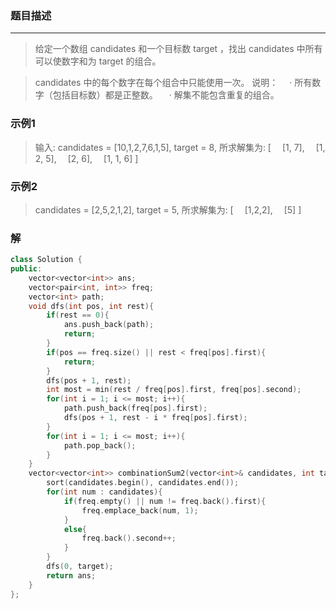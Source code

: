 ### 题目描述
***

> 给定一个数组 candidates 和一个目标数 target ，找出 candidates 中所有可以使数字和为 target 的组合。

> candidates 中的每个数字在每个组合中只能使用一次。
> 说明：
> &emsp;· 所有数字（包括目标数）都是正整数。
> &emsp;· 解集不能包含重复的组合。

### 示例1
> 输入: candidates = [10,1,2,7,6,1,5], target = 8,
所求解集为:
[
&emsp;[1, 7],
&emsp;[1, 2, 5],
&emsp;[2, 6],
&emsp;[1, 1, 6]
]

### 示例2
> candidates = [2,5,2,1,2], target = 5,
所求解集为:
[
&emsp;[1,2,2],
&emsp;[5]
]

### 解
```C++
class Solution {
public:
    vector<vector<int>> ans;
    vector<pair<int, int>> freq;
    vector<int> path;
    void dfs(int pos, int rest){
        if(rest == 0){
            ans.push_back(path);
            return;
        }
        if(pos == freq.size() || rest < freq[pos].first){
            return;
        }
        dfs(pos + 1, rest);
        int most = min(rest / freq[pos].first, freq[pos].second);
        for(int i = 1; i <= most; i++){
            path.push_back(freq[pos].first);
            dfs(pos + 1, rest - i * freq[pos].first);
        }
        for(int i = 1; i <= most; i++){
            path.pop_back();
        }
    }
    vector<vector<int>> combinationSum2(vector<int>& candidates, int target) {
        sort(candidates.begin(), candidates.end());
        for(int num : candidates){
            if(freq.empty() || num != freq.back().first){
                freq.emplace_back(num, 1);
            }
            else{
                freq.back().second++;
            }
        }
        dfs(0, target);
        return ans;
    }
};
```